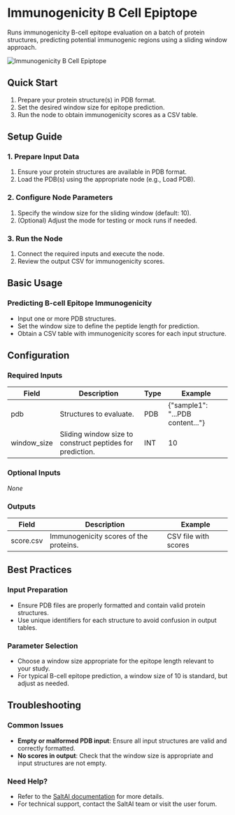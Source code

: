# Immunogenicity B Cell Epiptope

Runs immunogenicity B-cell epitope evaluation on a batch of protein structures, predicting potential immunogenic regions using a sliding window approach.

<img src="/images/nodes/biotech/functional-prediction/immunogenicity-b-cell-epiptope.png" alt="Immunogenicity B Cell Epiptope" class="rounded-lg">

## Quick Start

1. Prepare your protein structure(s) in PDB format.
2. Set the desired window size for epitope prediction.
3. Run the node to obtain immunogenicity scores as a CSV table.

## Setup Guide

### 1. Prepare Input Data
1. Ensure your protein structures are available in PDB format.
2. Load the PDB(s) using the appropriate node (e.g., Load PDB).

### 2. Configure Node Parameters
1. Specify the window size for the sliding window (default: 10).
2. (Optional) Adjust the mode for testing or mock runs if needed.

### 3. Run the Node
1. Connect the required inputs and execute the node.
2. Review the output CSV for immunogenicity scores.

## Basic Usage

### Predicting B-cell Epitope Immunogenicity
* Input one or more PDB structures.
* Set the window size to define the peptide length for prediction.
* Obtain a CSV table with immunogenicity scores for each input structure.

## Configuration

### Required Inputs
| Field        | Description                                                        | Type   | Example |
|--------------|--------------------------------------------------------------------|--------|---------|
| pdb          | Structures to evaluate.                                            | PDB    | {"sample1": "...PDB content..."} |
| window_size  | Sliding window size to construct peptides for prediction.           | INT    | 10      |

### Optional Inputs
*None*

### Outputs
| Field     | Description                          | Example |
|-----------|--------------------------------------|---------|
| score.csv | Immunogenicity scores of the proteins.| CSV file with scores |

## Best Practices

### Input Preparation
* Ensure PDB files are properly formatted and contain valid protein structures.
* Use unique identifiers for each structure to avoid confusion in output tables.

### Parameter Selection
* Choose a window size appropriate for the epitope length relevant to your study.
* For typical B-cell epitope prediction, a window size of 10 is standard, but adjust as needed.

## Troubleshooting

### Common Issues
* **Empty or malformed PDB input**: Ensure all input structures are valid and correctly formatted.
* **No scores in output**: Check that the window size is appropriate and input structures are not empty.

### Need Help?
* Refer to the [SaltAI documentation](https://docs.salt.ai/) for more details.
* For technical support, contact the SaltAI team or visit the user forum.

